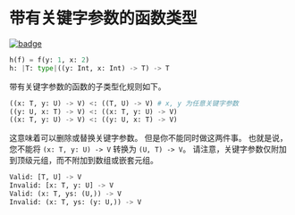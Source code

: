 # 带有关键字参数的函数类型

[![badge](https://img.shields.io/endpoint.svg?url=https%3A%2F%2Fgezf7g7pd5.execute-api.ap-northeast-1.amazonaws.com%2Fdefault%2Fsource_up_to_date%3Fowner%3Derg-lang%26repos%3Derg%26ref%3Dmain%26path%3Ddoc/EN/syntax/type/advanced/keyword_param.md%26commit_hash%3D06f8edc9e2c0cee34f6396fd7c64ec834ffb5352)](https://gezf7g7pd5.execute-api.ap-northeast-1.amazonaws.com/default/source_up_to_date?owner=erg-lang&repos=erg&ref=main&path=doc/EN/syntax/type/advanced/keyword_param.md&commit_hash=06f8edc9e2c0cee34f6396fd7c64ec834ffb5352)

```python
h(f) = f(y: 1, x: 2)
h: |T: type|((y: Int, x: Int) -> T) -> T
```

带有关键字参数的函数的子类型化规则如下。

```python
((x: T, y: U) -> V) <: ((T, U) -> V) # x, y 为任意关键字参数
((y: U, x: T) -> V) <: ((x: T, y: U) -> V)
((x: T, y: U) -> V) <: ((y: U, x: T) -> V)
```

这意味着可以删除或替换关键字参数。
但是你不能同时做这两件事。
也就是说，您不能将 `(x: T, y: U) -> V` 转换为 `(U, T) -> V`。
请注意，关键字参数仅附加到顶级元组，而不附加到数组或嵌套元组。

```python
Valid: [T, U] -> V
Invalid: [x: T, y: U] -> V
Valid: (x: T, ys: (U,)) -> V
Invalid: (x: T, ys: (y: U,)) -> V
```